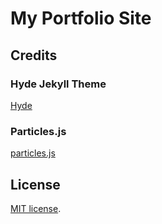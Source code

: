 # My Portfolio Site

## Credits

### Hyde Jekyll Theme
[Hyde](https://github.com/poole/hyde)

### Particles.js
[particles.js](https://github.com/VincentGarreau/particles.js)


## License

[MIT license](LICENSE.md).
